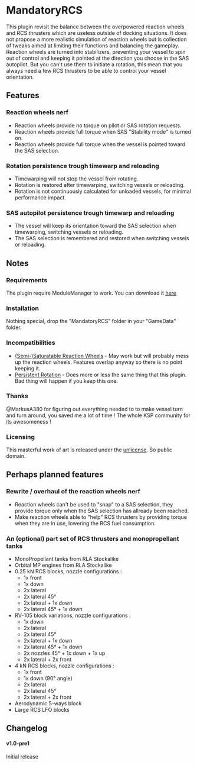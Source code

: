 # MandatoryRCS

This plugin revisit the balance between the overpowered reaction wheels and RCS thrusters which are useless outside of docking situations. It does not propose a more realistic simulation of reaction wheels but is collection of tweaks aimed at limiting their functions and balancing the gameplay. Reaction wheels are turned into stabilizers, preventing your vessel to spin out of control and keeping it pointed at the direction you choose in the SAS autopilot. But you can't use them to initiate a rotation, this mean that you always need a few RCS thrusters to be able to control your vessel orientation.

## Features

### Reaction wheels nerf
- Reaction wheels provide no torque on pilot or SAS rotation requests.
- Reaction wheels provide full torque when SAS "Stability mode" is turned on.
- Reaction wheels provide full torque when the vessel is pointed toward the SAS selection.

### Rotation persistence trough timewarp and reloading
- Timewarping will not stop the vessel from rotating.
- Rotation is restored after timewarping, switching vessels or reloading.
- Rotation is not continuously calculated for unloaded vessels, for minimal performance impact.

### SAS autopilot persistence trough timewarp and reloading
- The vessel will keep its orientation toward the SAS selection when timewarping, switching vessels or reloading.
- The SAS selection is remembered and restored when switching vessels or reloading.

## Notes

### Requirements
The plugin require ModuleManager to work. You can download it [here](http://forum.kerbalspaceprogram.com/index.php?/topic/50533-121-module-manager-275-november-29th-2016-better-late-than-never/)

### Installation
Nothing special, drop the "MandatoryRCS" folder in your "GameData" folder.

### Incompatibilities
- [(Semi-)Saturatable Reaction Wheels](https://github.com/Crzyrndm/RW-Saturatable) - May work but will probably mess up the reaction wheels. Features overlap anyway so there is no point keeping it.
- [Persistent Rotation](https://github.com/MarkusA380/PersistentRotation) - Does more or less the same thing that this plugin. Bad thing will happen if you keep this one.

### Thanks
@MarkusA380 for figuring out everything needed to to make vessel turn and turn around, you saved me a lot of time !
The whole KSP community for its awesomeness !

### Licensing
This masterful work of art is released under the [unlicense](http://unlicense.org/). So public domain.

## Perhaps planned features

### Rewrite / overhaul of the reaction wheels nerf
- Reaction wheels can't be used to "snap" to a SAS selection, they provide torque only when the SAS selection has allready been reached.
- Make reaction wheels able to "help" RCS thrusters by providing torque when they are in use, lowering the RCS fuel consumption.

### An (optional) part set of RCS thrusters and monopropellant tanks
- MonoPropellant tanks from RLA Stockalike
- Orbital MP engines from RLA Stockalike
- 0.25 kN RCS blocks, nozzle configurations :
  - 1x front
  - 1x down
  - 2x lateral
  - 2x lateral 45°
  - 2x lateral + 1x down
  - 2x lateral 45° + 1x down
- RV-105 block variations, nozzle configurations :
  - 1x down
  - 2x lateral
  - 2x lateral 45°
  - 2x lateral + 1x down
  - 2x lateral 45° + 1x down
  - 2x nozzles 45° + 1x down + 1x up
  - 2x lateral + 2x front
- 4 kN RCS blocks, nozzle configurations :
  - 1x front
  - 1x down (90° angle)
  - 2x lateral
  - 2x lateral 45°
  - 2x lateral + 2x front
- Aerodynamic 5-ways block
- Large RCS LFO blocks

## Changelog

#### v1.0-pre1
Initial release
